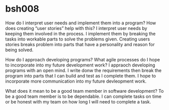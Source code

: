 # bsh008
How do I interpret user needs and implement them into a program? How does creating “user stories” help with this?
I interpret user needs by keeping them involved in the process. I implement them by breaking the tasks into workable parts to solve the problems given. Creating users stories breaks problem into parts that have a personality and reason for being solved.

How do I approach developing programs? What agile processes do I hope to incorporate into my future development work?
I appraoch developing programs with an open mind. I write donw the requirements then break the program into parts that I can build and test as I complete them. I hope to incorporate more communication into my future devleopment work.

What does it mean to be a good team member in software development?
To be a good team member is to be dependable. I can complete tasks on time or be honest with my team on how long I will need to complete a task. 
